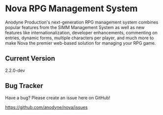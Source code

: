 # Nova RPG Management System

Anodyne Production's next-generation RPG management system combines popular features from the SIMM Management System as well as new features like internationalization, developer enhancements, commenting on entries, dynamic forms, multiple characters per player, and much more to make Nova the premier web-based solution for managing your RPG game.

## Current Version

2.2.0-dev

## Bug Tracker

Have a bug? Please create an issue here on GitHub!

https://github.com/anodyne/nova/issues